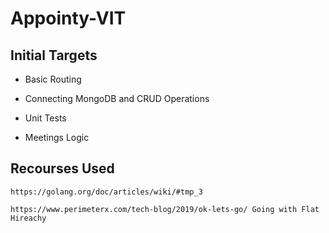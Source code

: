 # Appointy-VIT

## Initial Targets

- Basic Routing

- Connecting  MongoDB and CRUD Operations

- Unit Tests

- Meetings Logic

## Recourses Used

```urls
https://golang.org/doc/articles/wiki/#tmp_3

https://www.perimeterx.com/tech-blog/2019/ok-lets-go/ Going with Flat Hireachy
```
